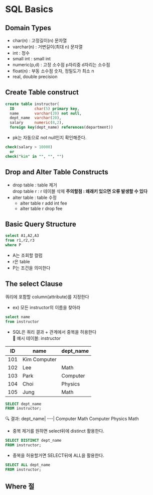 # SQL Basics
## Domain Types
- char(n) : 고정길이(n) 문자열
- varchar(n) : 거변길이(최대 n) 문자열
- int : 정수
- small int : small int
- numeric(p,d) : 고정 소수점 p자리중 d자리는 소수점
- float(n) : 부동 소수점 숫자, 정밀도가 최소 n
- real, double precision

## Create Table construct
```SQL
create table instructor(
  ID         char(5) primary key,
  name       varchar(20) not null,
  dept_name  varchar(20),
  salary     numeric(8,2),
  foreign key(dept_name) references(department))
```
- pk는 자동으로 not null인지 확인해준다.
```SQL
check(salary > 10000)
  or
check("kim" in "", "", "")
```

## Drop and Alter Table Constructs
- drop table : table 제거 <br> drop table r : r 테이블 삭제 **주의할점 : 왜래키 있으면 오류 발생할 수 있다**
- alter table : table 수정
    - alter table r add int fee
    - alter table r drop fee

## Basic Query Structure
```SQL
select A1,A2,A3
from r1,r2,r3
where P
```
- A는 조회할 컬럼
- r은 table
- P는 조건을 의미한다

## The select Clause
쿼리에 포함할 column(attribute)를 지정한다
- ex) 모든 instructor의 이름을 찾아라
```SQL
select name
from instructor
```
- SQL은 쿼리 결과 + 관계에서 중복을 허용한다<br>
📄 예시 테이블: instructor

ID|name|dept_name
---|---|---
101|Kim	Computer
102|Lee|Math
103|Park|Computer
104|Choi|Physics
105|Jung|Math
```SQL
SELECT dept_name
FROM instructor;
```
🔍 결과:
dept_name|
---|
Computer
Math
Computer
Physics
Math

- 중복 제거를 원하면 select뒤에 distinct 활용한다.
```SQL
SELECT DISTINCT dept_name
FROM instructor;
```
- 중복을 허용할거면 SELECT뒤에 ALL을 활용한다.
```SQL
SELECT ALL dept_name
FROM instructor;
```

## Where 절

